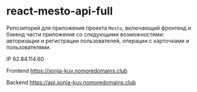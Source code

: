 # react-mesto-api-full
Репозиторий для приложения проекта `Mesto`, включающий фронтенд и бэкенд части приложения со следующими возможностями: авторизации и регистрации пользователей, операции с карточками и пользователями. 

IP 62.84.114.60

Frontend https://sonja-kuv.nomoredomains.club

Backend https://api.sonja-kuv.nomoredomains.club
